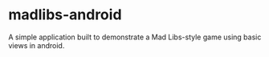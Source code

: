 # madlibs-android
A simple application built to demonstrate a Mad Libs-style game using basic views in android.
